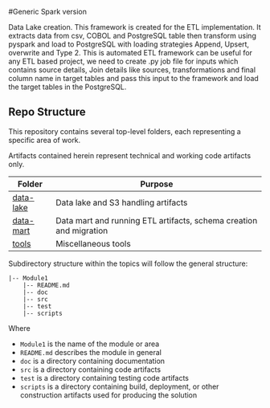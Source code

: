 #Generic Spark version

Data Lake creation.
    This framework is created for the ETL implementation. It extracts data from csv, COBOL and PostgreSQL table then transform using pyspark and load to PostgreSQL with loading strategies Append, Upsert, overwrite and Type 2.
    This is automated ETL framework can be useful for any ETL based project, we need to create .py job file for inputs which contains source details, Join details like sources, transformations and final column name in target tables and pass this input to the framework and load the target tables in the PostgreSQL.

## Repo Structure

This repository contains several top-level folders, each representing a specific area of work.

Artifacts contained herein represent technical and working code artifacts only.

| Folder | Purpose |
|--- |--- |
| [data-lake](data-lake) | Data lake and S3 handling artifacts |
| [data-mart](data-mart) | Data mart and running ETL artifacts, schema creation and migration |
| [tools](tools) | Miscellaneous tools |

Subdirectory structure within the topics will follow the general structure:

```text
|-- Module1
    |-- README.md
    |-- doc
    |-- src
    |-- test
    |-- scripts
```

Where

- `Module1` is the name of the module or area
- `README.md` describes the module in general
- `doc` is a directory containing documentation
- `src` is a directory containing code artifacts
- `test` is a directory containing testing code artifacts
- `scripts` is a directory containing build, deployment, or other construction artifacts used for producing the solution


